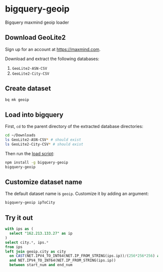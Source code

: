 # bigquery-geoip

Bigquery maxmind geoip loader

## Download GeoLite2

Sign up for an account at <https://maxmind.com>.

Download and extract the following databases:

1. `GeoLite2-ASN-CSV`
2. `GeoLite2-City-CSV`

## Create dataset

```bash
bq mk geoip
```

## Load into bigquery

First, `cd` to the parent directory of the extracted database directories:

```bash
cd ~/Downloads
ls GeoLite2-ASN-CSV* # should exist
ls GeoLite2-City-CSV* # should exist
```

Then run the [load script](bin/load):

```bash
npm install -g bigquery-geoip
bigquery-geoip
```

## Customize dataset name

The default dataset name is `geoip`. Customize it by adding an argument:

```bash
bigquery-geoip ipToCity
```

## Try it out

```sql
with ips as (
  select "162.213.133.27" as ip
)
select city.*, ips.*
from ips
left join geoip.city as city
  on CAST(NET.IPV4_TO_INT64(NET.IP_FROM_STRING(ips.ip))/(256*256*256) as INT64) = class_a
  and NET.IPV4_TO_INT64(NET.IP_FROM_STRING(ips.ip))
  between start_num and end_num
```

